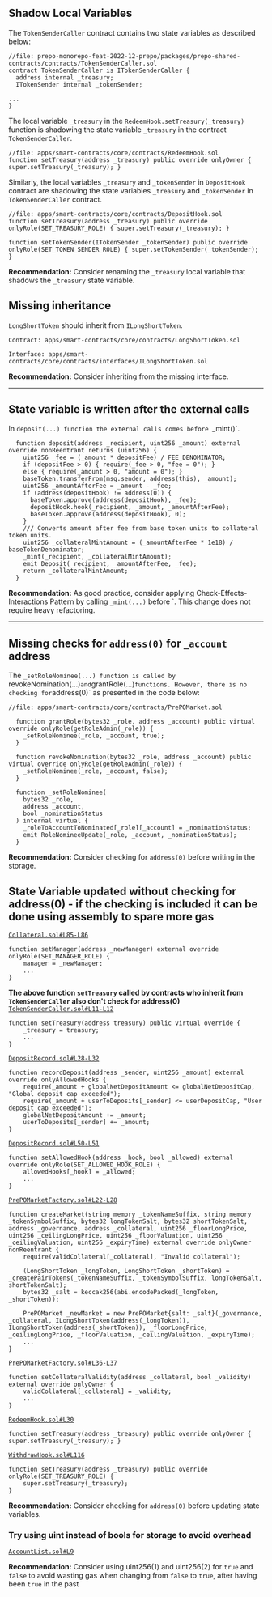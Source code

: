 ## Shadow Local Variables 

The `TokenSenderCaller` contract contains two state variables as described below:

```solidity
//file: prepo-monorepo-feat-2022-12-prepo/packages/prepo-shared-contracts/contracts/TokenSenderCaller.sol
contract TokenSenderCaller is ITokenSenderCaller {
  address internal _treasury;
  ITokenSender internal _tokenSender;

...
}
```

The local variable `_treasury` in the `RedeemHook.setTreasury(_treasury)`  function is shadowing the state variable `_treasury` in the contract `TokenSenderCaller`.

```solidity
//file: apps/smart-contracts/core/contracts/RedeemHook.sol
function setTreasury(address _treasury) public override onlyOwner { super.setTreasury(_treasury); }
```

Similarly, the local variables `_treasury` and `_tokenSender` in `DepositHook` contract are shadowing the state variables `_treasury`  and `_tokenSender` in `TokenSenderCaller` contract.


```solidity
//file: apps/smart-contracts/core/contracts/DepositHook.sol
function setTreasury(address _treasury) public override onlyRole(SET_TREASURY_ROLE) { super.setTreasury(_treasury); }

function setTokenSender(ITokenSender _tokenSender) public override onlyRole(SET_TOKEN_SENDER_ROLE) { super.setTokenSender(_tokenSender); }

```

**Recommendation:** Consider renaming the `_treasury` local variable that shadows the `_treasury` state variable.

## Missing inheritance

`LongShortToken` should inherit from `ILongShortToken`.

```
Contract: apps/smart-contracts/core/contracts/LongShortToken.sol

Interface: apps/smart-contracts/core/contracts/interfaces/ILongShortToken.sol
```

**Recommendation:** Consider inheriting from the missing interface.

---

## State variable is written after the external calls

In `deposit(...) function the external calls comes before `_mint()`. 

```solidity
  function deposit(address _recipient, uint256 _amount) external override nonReentrant returns (uint256) {
    uint256 _fee = (_amount * depositFee) / FEE_DENOMINATOR;
    if (depositFee > 0) { require(_fee > 0, "fee = 0"); }
    else { require(_amount > 0, "amount = 0"); }
    baseToken.transferFrom(msg.sender, address(this), _amount);
    uint256 _amountAfterFee = _amount - _fee;
    if (address(depositHook) != address(0)) {
      baseToken.approve(address(depositHook), _fee);
      depositHook.hook(_recipient, _amount, _amountAfterFee);
      baseToken.approve(address(depositHook), 0);
    }
    /// Converts amount after fee from base token units to collateral token units.
    uint256 _collateralMintAmount = (_amountAfterFee * 1e18) / baseTokenDenominator;
    _mint(_recipient, _collateralMintAmount);
    emit Deposit(_recipient, _amountAfterFee, _fee);
    return _collateralMintAmount;
  }
```

**Recommendation:** As good practice, consider applying Check-Effects-Interactions Pattern by calling `_mint(...)` before `. This change does not require heavy refactoring.

---

## Missing checks for `address(0)` for `_account` address

The `_setRoleNominee(...) function is called by `revokeNomination(...)` and `grantRole(...)` functions. However, there is no checking for `address(0)` as presented in the code below:


```solidity
//file: apps/smart-contracts/core/contracts/PrePOMarket.sol

  function grantRole(bytes32 _role, address _account) public virtual override onlyRole(getRoleAdmin(_role)) {
    _setRoleNominee(_role, _account, true);
  }

  function revokeNomination(bytes32 _role, address _account) public virtual override onlyRole(getRoleAdmin(_role)) {
    _setRoleNominee(_role, _account, false);
  }

  function _setRoleNominee(
    bytes32 _role,
    address _account,
    bool _nominationStatus
  ) internal virtual {
    _roleToAccountToNominated[_role][_account] = _nominationStatus;
    emit RoleNomineeUpdate(_role, _account, _nominationStatus);
  }
```
**Recommendation:** Consider checking for `address(0)` before writing in the storage.

## State Variable updated without checking for address(0) - if the checking is included it can be done using assembly to spare more gas

[`Collateral.sol#L85-L86`](https://github.com/prepo-io/prepo-monorepo/blob/3541bc704ab185a969f300e96e2f744a572a3640/apps/smart-contracts/core/contracts/Collateral.sol#L85-L86)
```solidity
function setManager(address _newManager) external override onlyRole(SET_MANAGER_ROLE) {
    manager = _newManager;
    ...
}
```

**The above function `setTreasury` called by contracts who inherit from `TokenSenderCaller` also don't check for address(0)**
[`TokenSenderCaller.sol#L11-L12`](https://github.com/prepo-io/prepo-monorepo/blob/3541bc704ab185a969f300e96e2f744a572a3640/packages/prepo-shared-contracts/contracts/TokenSenderCaller.sol#L11-L12)
```solidity
function setTreasury(address treasury) public virtual override {
    _treasury = treasury;
    ...
}
```

[`DepositRecord.sol#L28-L32`](https://github.com/prepo-io/prepo-monorepo/blob/3541bc704ab185a969f300e96e2f744a572a3640/apps/smart-contracts/core/contracts/DepositRecord.sol#L28-L32)
```solidity
function recordDeposit(address _sender, uint256 _amount) external override onlyAllowedHooks {
    require(_amount + globalNetDepositAmount <= globalNetDepositCap, "Global deposit cap exceeded");
    require(_amount + userToDeposits[_sender] <= userDepositCap, "User deposit cap exceeded");
    globalNetDepositAmount += _amount;
    userToDeposits[_sender] += _amount;
}
```

[`DepositRecord.sol#L50-L51`](https://github.com/prepo-io/prepo-monorepo/blob/3541bc704ab185a969f300e96e2f744a572a3640/apps/smart-contracts/core/contracts/DepositRecord.sol#L50-L51)
```solidity
function setAllowedHook(address _hook, bool _allowed) external override onlyRole(SET_ALLOWED_HOOK_ROLE) {
    allowedHooks[_hook] = _allowed;
    ...
}
```

[`PrePOMarketFactory.sol#L22-L28`](https://github.com/prepo-io/prepo-monorepo/blob/3541bc704ab185a969f300e96e2f744a572a3640/apps/smart-contracts/core/contracts/PrePOMarketFactory.sol#L22-L28)
```solidity
function createMarket(string memory _tokenNameSuffix, string memory _tokenSymbolSuffix, bytes32 longTokenSalt, bytes32 shortTokenSalt, address _governance, address _collateral, uint256 _floorLongPrice, uint256 _ceilingLongPrice, uint256 _floorValuation, uint256 _ceilingValuation, uint256 _expiryTime) external override onlyOwner nonReentrant {
    require(validCollateral[_collateral], "Invalid collateral");

    (LongShortToken _longToken, LongShortToken _shortToken) = _createPairTokens(_tokenNameSuffix, _tokenSymbolSuffix, longTokenSalt, shortTokenSalt);
    bytes32 _salt = keccak256(abi.encodePacked(_longToken, _shortToken));

    PrePOMarket _newMarket = new PrePOMarket{salt: _salt}(_governance, _collateral, ILongShortToken(address(_longToken)), ILongShortToken(address(_shortToken)), _floorLongPrice, _ceilingLongPrice, _floorValuation, _ceilingValuation, _expiryTime);
    ...
}
```

[`PrePOMarketFactory.sol#L36-L37`](https://github.com/prepo-io/prepo-monorepo/blob/3541bc704ab185a969f300e96e2f744a572a3640/apps/smart-contracts/core/contracts/PrePOMarketFactory.sol#L36-L37)
```solidity
function setCollateralValidity(address _collateral, bool _validity) external override onlyOwner {
    validCollateral[_collateral] = _validity;
	...
}
```

[`RedeemHook.sol#L30`](https://github.com/prepo-io/prepo-monorepo/blob/3541bc704ab185a969f300e96e2f744a572a3640/apps/smart-contracts/core/contracts/RedeemHook.sol#L30)
```solidity
function setTreasury(address _treasury) public override onlyOwner { super.setTreasury(_treasury); }
```

[`WithdrawHook.sol#L116`](https://github.com/prepo-io/prepo-monorepo/blob/3541bc704ab185a969f300e96e2f744a572a3640/apps/smart-contracts/core/contracts/WithdrawHook.sol#L116)
```solidity
function setTreasury(address _treasury) public override onlyRole(SET_TREASURY_ROLE) {
    super.setTreasury(_treasury);
}
```
**Recommendation:** Consider checking for `address(0)` before updating state variables.

### Try using uint instead of bools for storage to avoid overhead

[`AccountList.sol#L9`](https://github.com/prepo-io/prepo-monorepo/blob/3541bc704ab185a969f300e96e2f744a572a3640/apps/smart-contracts/core/contracts/AccountList.sol#L9)

**Recommendation:** Consider using uint256(1) and uint256(2) for `true` and `false` to avoid wasting gas when changing from `false` to `true`, after having been `true` in the past